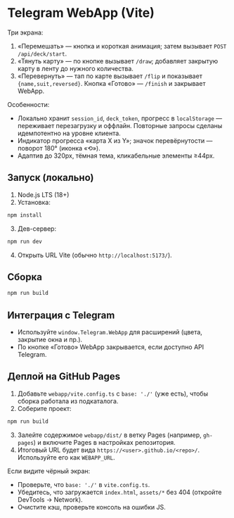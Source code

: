 # Telegram WebApp (Vite)

Три экрана:
1) «Перемешать» — кнопка и короткая анимация; затем вызывает `POST /api/deck/start`.
2) «Тянуть карту» — по кнопке вызывает `/draw`; добавляет закрытую карту в ленту до нужного количества.
3) «Перевернуть» — тап по карте вызывает `/flip` и показывает `{name,suit,reversed}`. Кнопка «Готово» — `/finish` и закрывает WebApp.

Особенности:
- Локально хранит `session_id`, `deck_token`, прогресс в `localStorage` — переживает перезагрузку и оффлайн. Повторные запросы сделаны идемпотентно на уровне клиента.
- Индикатор прогресса «карта X из Y»; значок перевёрнутости — поворот 180° (иконка «⟲»).
- Адаптив до 320px, тёмная тема, кликабельные элементы ≥44px.

## Запуск (локально)
1) Node.js LTS (18+)
2) Установка:
```bash
npm install
```
3) Дев-сервер:
```bash
npm run dev
```
4) Открыть URL Vite (обычно `http://localhost:5173/`).

## Сборка
```bash
npm run build
```

## Интеграция с Telegram
- Используйте `window.Telegram.WebApp` для расширений (цвета, закрытие окна и пр.).
- По кнопке «Готово» WebApp закрывается, если доступно API Telegram.

## Деплой на GitHub Pages
1) Добавьте `webapp/vite.config.ts` с `base: './'` (уже есть), чтобы сборка работала из подкаталога.
2) Соберите проект:
```bash
npm run build
```
3) Залейте содержимое `webapp/dist/` в ветку Pages (например, `gh-pages`) и включите Pages в настройках репозитория.
4) Итоговый URL будет вида `https://<user>.github.io/<repo>/`. Используйте его как `WEBAPP_URL`.

Если видите чёрный экран:
- Проверьте, что `base: './'` в `vite.config.ts`.
- Убедитесь, что загружается `index.html`, `assets/*` без 404 (откройте DevTools → Network).
- Очистите кэш, проверьте консоль на ошибки JS.
